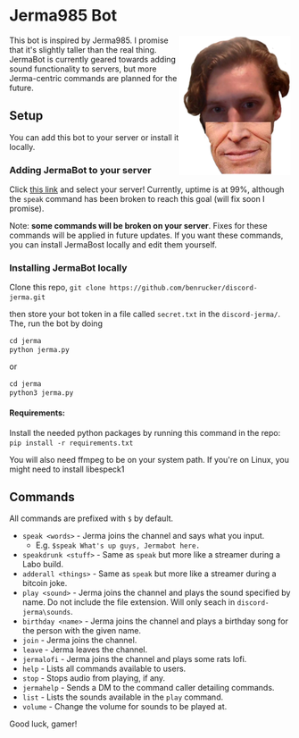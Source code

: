 # Jerma985 Bot

<img src="jerma/resources/images/thumbnail.png" width="200" height="250" align="right" />

This bot is inspired by Jerma985. I promise that it's slightly taller than the real thing. JermaBot is currently geared towards adding sound functionality to servers, but more Jerma-centric commands are planned for the future.

## Setup

You can add this bot to your server or install it locally.

### Adding JermaBot to your server

Click [this link](https://discordapp.com/api/oauth2/authorize?client_id=579445833938763816&permissions=0&scope=bot) and select your server! Currently, uptime is at 99%, although the `speak` command has been broken to reach this goal (will fix soon I promise).

Note: **some commands will be broken on your server**. Fixes for these commands will be applied in future updates. If you want these commands, you can install JermaBost locally and edit them yourself.

### Installing JermaBot locally

Clone this repo,
```git clone https://github.com/benrucker/discord-jerma.git```

then store your bot token in a file called `secret.txt` in the `discord-jerma/`. The, run the bot by doing
```
cd jerma
python jerma.py
```
or
```
cd jerma
python3 jerma.py
```


#### Requirements:
Install the needed python packages by running this command in the repo:
```pip install -r requirements.txt```

You will also need ffmpeg to be on your system path. If you're on Linux, you might need to install libespeck1

## Commands
All commands are prefixed with `$` by default.

* `speak <words>` - Jerma joins the channel and says what you input.
  * E.g. `$speak What's up guys, Jermabot here.`
* `speakdrunk <stuff>` - Same as `speak` but more like a streamer during a Labo build.
* `adderall <things>` - Same as `speak` but more like a streamer during a bitcoin joke.
* `play <sound>` - Jerma joins the channel and plays the sound specified by name. Do not include the file extension. Will only seach in `discord-jerma\sounds`.
* `birthday <name>` - Jerma joins the channel and plays a birthday song for the person with the given name.
* `join` - Jerma joins the channel.
* `leave` - Jerma leaves the channel.
* `jermalofi` - Jerma joins the channel and plays some rats lofi.
* `help` - Lists all commands available to users.
* `stop` - Stops audio from playing, if any.
* `jermahelp` - Sends a DM to the command caller detailing commands.
* `list` - Lists the sounds available in the `play` command.
* `volume` - Change the volume for sounds to be played at.

Good luck, gamer!
